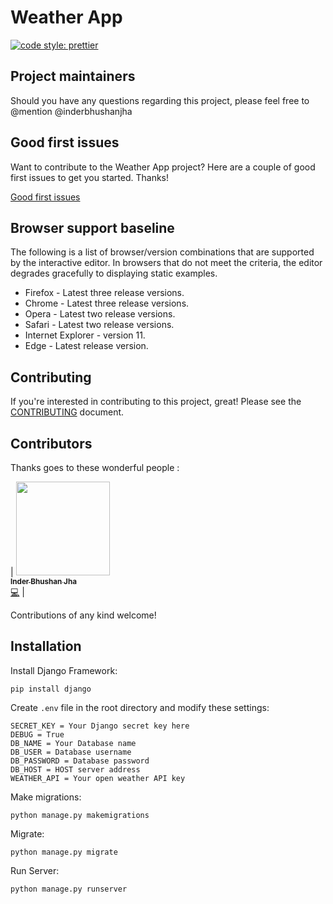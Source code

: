 # Weather App

[![code style: prettier](https://img.shields.io/badge/code_style-prettier-ff69b4.svg?style=flat-square)](https://github.com/prettier/prettier)


## Project maintainers

Should you have any questions regarding this project, please feel free to @mention @inderbhushanjha

## Good first issues

Want to contribute to the Weather App project? Here are a couple of good first issues to get you started. Thanks!

[Good first issues](https://github.com/inderbhushanjha/WeatherForecast/issues)

## Browser support baseline

The following is a list of browser/version combinations that are supported by the interactive editor. In browsers that do not meet the criteria, the editor degrades gracefully to displaying static examples.

-   Firefox - Latest three release versions.
-   Chrome - Latest three release versions.
-   Opera - Latest two release versions.
-   Safari - Latest two release versions.
-   Internet Explorer - version 11.
-   Edge - Latest release version.

## Contributing

If you're interested in contributing to this project, great! Please see the [CONTRIBUTING](CONTRIBUTING.md) document.

## Contributors

Thanks goes to these wonderful people :

<!-- ALL-CONTRIBUTORS-LIST:START - Do not remove or modify this section -->
<!-- prettier-ignore -->
| [<img src="https://avatars3.githubusercontent.com/inderbhushanjha" width="150px;"/><br /><sub><b>Inder Bhushan Jha</b></sub>](https://github.com/inderbhushanjha)<br />[💻](https://github.com/inderbhushanjha/WeatherForecast/commits/main "Code") |
<!-- ALL-CONTRIBUTORS-LIST:END -->

Contributions of any kind welcome!

## Installation

Install Django Framework:

    pip install django
Create ```.env``` file in the root directory and modify these settings:

    SECRET_KEY = Your Django secret key here
    DEBUG = True
    DB_NAME = Your Database name
    DB_USER = Database username
    DB_PASSWORD = Database password
    DB_HOST = HOST server address
    WEATHER_API = Your open weather API key

Make migrations:

    python manage.py makemigrations
        
Migrate:

    python manage.py migrate
        
Run Server:

    python manage.py runserver

